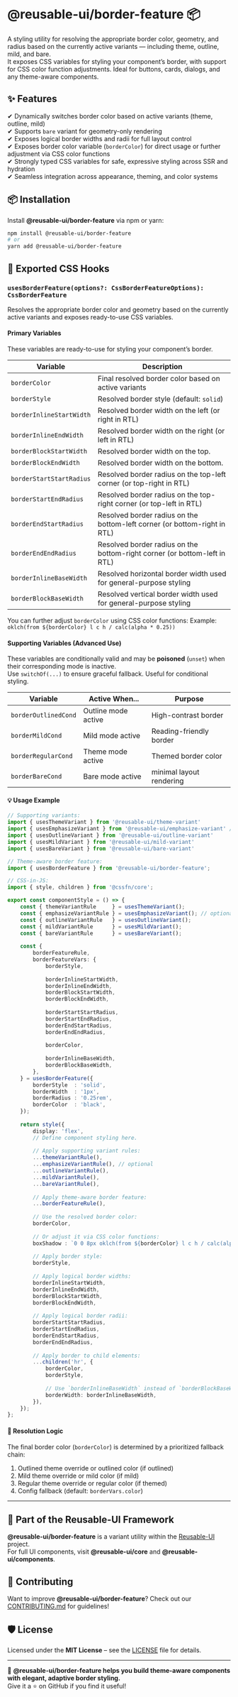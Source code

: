# @reusable-ui/border-feature 📦  

A styling utility for resolving the appropriate border color, geometry, and radius based on the currently active variants — including theme, outline, mild, and bare.  
It exposes CSS variables for styling your component’s border, with support for CSS color function adjustments.
Ideal for buttons, cards, dialogs, and any theme-aware components.

## ✨ Features
✔ Dynamically switches border color based on active variants (theme, outline, mild)  
✔ Supports `bare` variant for geometry-only rendering  
✔ Exposes logical border widths and radii for full layout control  
✔ Exposes border color variable (`borderColor`) for direct usage or further adjustment via CSS color functions  
✔ Strongly typed CSS variables for safe, expressive styling across SSR and hydration  
✔ Seamless integration across appearance, theming, and color systems  

## 📦 Installation
Install **@reusable-ui/border-feature** via npm or yarn:

```sh
npm install @reusable-ui/border-feature
# or
yarn add @reusable-ui/border-feature
```

## 🧩 Exported CSS Hooks

### `usesBorderFeature(options?: CssBorderFeatureOptions): CssBorderFeature`

Resolves the appropriate border color and geometry based on the currently active variants and exposes ready-to-use CSS variables.

#### Primary Variables

These variables are ready-to-use for styling your component’s border.

| Variable                 | Description                                                               |
|--------------------------|---------------------------------------------------------------------------|
| `borderColor`            | Final resolved border color based on active variants                      |
| `borderStyle`            | Resolved border style (default: `solid`)                                  |
| `borderInlineStartWidth` | Resolved border width on the left (or right in RTL)                       |
| `borderInlineEndWidth`   | Resolved border width on the right (or left in RTL)                       |
| `borderBlockStartWidth`  | Resolved border width on the top.                                         |
| `borderBlockEndWidth`    | Resolved border width on the bottom.                                      |
| `borderStartStartRadius` | Resolved border radius on the top-left corner (or top-right in RTL)       |
| `borderStartEndRadius`   | Resolved border radius on the top-right corner (or top-left in RTL)       |
| `borderEndStartRadius`   | Resolved border radius on the bottom-left corner (or bottom-right in RTL) |
| `borderEndEndRadius`     | Resolved border radius on the bottom-right corner (or bottom-left in RTL) |
| `borderInlineBaseWidth`  | Resolved horizontal border width used for general-purpose styling         |
| `borderBlockBaseWidth`   | Resolved vertical border width used for general-purpose styling           |

You can further adjust `borderColor` using CSS color functions:
Example: `oklch(from ${borderColor} l c h / calc(alpha * 0.25))`

#### Supporting Variables (Advanced Use)

These variables are conditionally valid and may be **poisoned** (`unset`) when their corresponding mode is inactive.  
Use `switchOf(...)` to ensure graceful fallback. Useful for conditional styling.

| Variable             | Active When...      | Purpose                  |
|----------------------|---------------------|--------------------------|
| `borderOutlinedCond` | Outline mode active | High-contrast border     |
| `borderMildCond`     | Mild mode active    | Reading-friendly border  |
| `borderRegularCond`  | Theme mode active   | Themed border color      |
| `borderBareCond`     | Bare mode active    | minimal layout rendering |

#### 💡 Usage Example

```ts
// Supporting variants:
import { usesThemeVariant } from '@reusable-ui/theme-variant'
import { usesEmphasizeVariant } from '@reusable-ui/emphasize-variant' // optional
import { usesOutlineVariant } from '@reusable-ui/outline-variant'
import { usesMildVariant } from '@reusable-ui/mild-variant'
import { usesBareVariant } from '@reusable-ui/bare-variant'

// Theme-aware border feature:
import { usesBorderFeature } from '@reusable-ui/border-feature';

// CSS-in-JS:
import { style, children } from '@cssfn/core';

export const componentStyle = () => {
    const { themeVariantRule     } = usesThemeVariant();
    const { emphasizeVariantRule } = usesEmphasizeVariant(); // optional
    const { outlineVariantRule   } = usesOutlineVariant();
    const { mildVariantRule      } = usesMildVariant();
    const { bareVariantRule      } = usesBareVariant();
    
    const {
        borderFeatureRule,
        borderFeatureVars: {
            borderStyle,
            
            borderInlineStartWidth,
            borderInlineEndWidth,
            borderBlockStartWidth,
            borderBlockEndWidth,
            
            borderStartStartRadius,
            borderStartEndRadius,
            borderEndStartRadius,
            borderEndEndRadius,
            
            borderColor,
            
            borderInlineBaseWidth,
            borderBlockBaseWidth,
        },
    } = usesBorderFeature({
        borderStyle  : 'solid',
        borderWidth  : '1px',
        borderRadius : '0.25rem',
        borderColor  : 'black',
    });
    
    return style({
        display: 'flex',
        // Define component styling here.
        
        // Apply supporting variant rules:
        ...themeVariantRule(),
        ...emphasizeVariantRule(), // optional
        ...outlineVariantRule(),
        ...mildVariantRule(),
        ...bareVariantRule(),
        
        // Apply theme-aware border feature:
        ...borderFeatureRule(),
        
        // Use the resolved border color:
        borderColor,
        
        // Or adjust it via CSS color functions:
        boxShadow : `0 0 8px oklch(from ${borderColor} l c h / calc(alpha * 0.25))`,
        
        // Apply border style:
        borderStyle,
        
        // Apply logical border widths:
        borderInlineStartWidth,
        borderInlineEndWidth,
        borderBlockStartWidth,
        borderBlockEndWidth,
        
        // Apply logical border radii:
        borderStartStartRadius,
        borderStartEndRadius,
        borderEndStartRadius,
        borderEndEndRadius,
        
        // Apply border to child elements:
        ...children('hr', {
            borderColor,
            borderStyle,
            
            // Use `borderInlineBaseWidth` instead of `borderBlockBaseWidth` because <hr> is horizontal separator:
            borderWidth: borderInlineBaseWidth,
        }),
    });
};
```

#### 🧠 Resolution Logic

The final border color (`borderColor`) is determined by a prioritized fallback chain:

1. Outlined theme override or outlined color (if outlined)
2. Mild theme override or mild color (if mild)
3. Regular theme override or regular color (if themed)
4. Config fallback (default: `borderVars.color`)

---

## 📖 Part of the Reusable-UI Framework  
**@reusable-ui/border-feature** is a variant utility within the [Reusable-UI](https://github.com/reusable-ui/reusable-ui-monorepo) project.  
For full UI components, visit **@reusable-ui/core** and **@reusable-ui/components**.

## 🤝 Contributing  
Want to improve **@reusable-ui/border-feature**? Check out our [CONTRIBUTING.md](./CONTRIBUTING.md) for guidelines!  

## 🛡️ License  
Licensed under the **MIT License** – see the [LICENSE](./LICENSE) file for details.  

---

🚀 **@reusable-ui/border-feature helps you build theme-aware components with elegant, adaptive border styling.**  
Give it a ⭐ on GitHub if you find it useful!  

